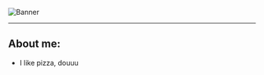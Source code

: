![Banner](https://user-images.githubusercontent.com/86978035/132244503-1821e7e8-65ce-4f3d-96bf-c4bc7a485892.jpg)
____

## About me:
- I like pizza, douuu


